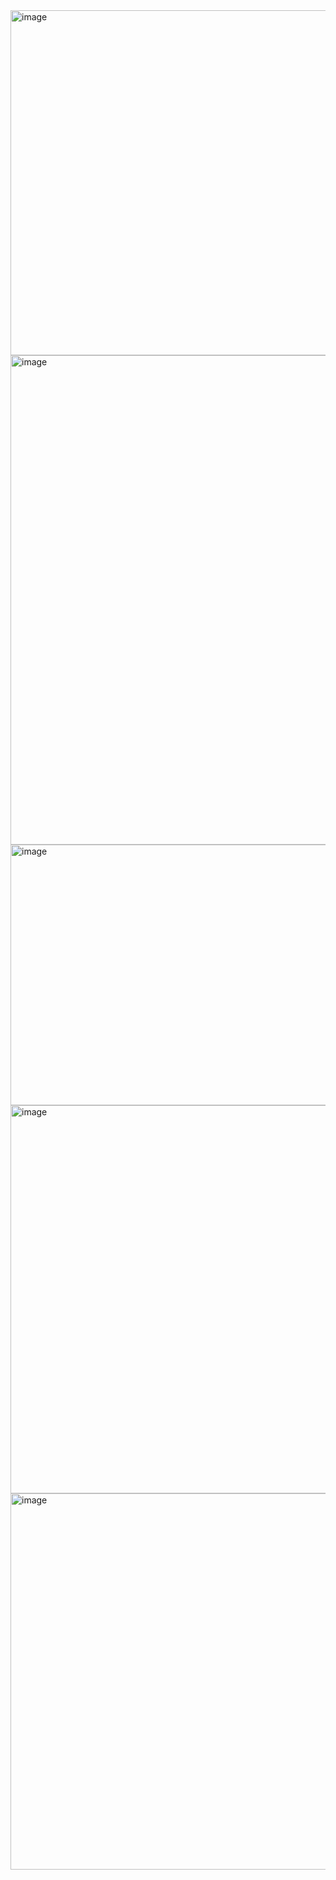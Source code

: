 <img width="918" height="552" alt="image" src="https://github.com/user-attachments/assets/1567546f-925d-4667-9e8b-b11f7ca02fff" />


<img width="992" height="783" alt="image" src="https://github.com/user-attachments/assets/b30140a4-5ac8-43e4-996e-a933aed4db85" />


<img width="992" height="417" alt="image" src="https://github.com/user-attachments/assets/a24c063c-3144-4d30-b6b0-8648e4d46dd1" />


<img width="1026" height="621" alt="image" src="https://github.com/user-attachments/assets/f8ce7705-5e73-4f5a-852c-735b13072260" />


<img width="940" height="602" alt="image" src="https://github.com/user-attachments/assets/98237b04-3ef1-4620-a1f1-a67247ac25cc" />

